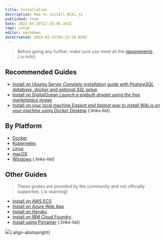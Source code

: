 ```yaml
---
title: Installation
description: How to install Wiki.js
published: true
date: 2023-05-25T22:35:46.343Z
tags: setup
editor: markdown
dateCreated: 2019-02-15T04:22:28.058Z
---
```


> Before going any further, make sure you meet all the [requirements](/install/requirements).
{.is-info}

## Recommended Guides
- [Install on Ubuntu Server *Complete installation guide with PostgreSQL database, docker and optional SSL setup*](/install/ubuntu)
- [Install on DigitalOcean *Launch a prebuilt droplet using the free marketplace image*](/install/digitalocean)
- [Install on your local machine *Easiest and fastest way to install Wiki.js on your machine using Docker Desktop*](/install/docker-desktop)
{.links-list}

## By Platform
- [Docker](/install/docker)
- [Kubernetes](/install/kubernetes)
- [Linux](/install/linux)
- [macOS](/install/macos)
- [Windows](/install/windows)
{.links-list}

## Other Guides
> These guides are provided by the community and not officially supported.
{.is-warning}
<!-- - [Install on AWS EC2 *using the free Marketplace Image*](/install/aws) -->
- [Install on AWS ECS](/install/awsecs)
- [Install on Azure Web App](/install/azurewebapp)
- [Install on Heroku](/install/heroku)
- [Install on IBM Cloud Foundry](https://github.com/Requarks/wiki-ibm-cloud-foundry)
- [Install using Portainer](/install/portainer)
{.links-list}

![](https://a.icons8.com/ajlQdsfa/FZhYWV/svg.svg){.align-abstopright}